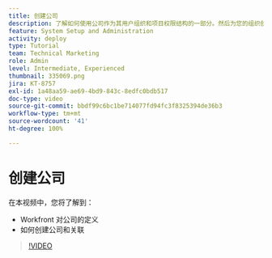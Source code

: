 ```yaml
---
title: 创建公司
description: 了解如何使用公司作为其用户组织和项目权限结构的一部分。然后为您的组织创建公司。
feature: System Setup and Administration
activity: deploy
type: Tutorial
team: Technical Marketing
role: Admin
level: Intermediate, Experienced
thumbnail: 335069.png
jira: KT-8757
exl-id: 1a48aa59-ae69-4bd9-843c-8edfc0bdb517
doc-type: video
source-git-commit: bbdf99c6bc1be714077fd94fc3f8325394de36b3
workflow-type: tm+mt
source-wordcount: '41'
ht-degree: 100%

---
```


# 创建公司

在本视频中，您将了解到：

* Workfront 对公司的定义
* 如何创建公司和关联

>[!VIDEO](https://video.tv.adobe.com/v/3432860/?quality=12&learn=on&enablevpops=1&captions=chi_hans)
